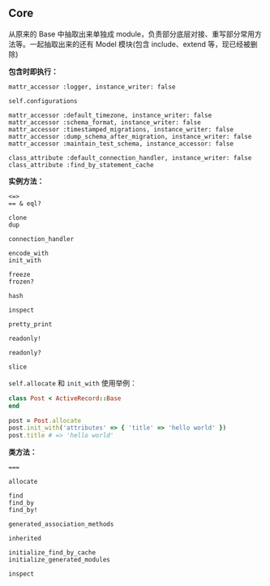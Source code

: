 ## Core

从原来的 Base 中抽取出来单独成 module，负责部分底层对接、重写部分常用方法等。一起抽取出来的还有 Model 模块(包含 include、extend 等，现已经被删除)

**包含时即执行：**

```
mattr_accessor :logger, instance_writer: false

self.configurations

mattr_accessor :default_timezone, instance_writer: false
mattr_accessor :schema_format, instance_writer: false
mattr_accessor :timestamped_migrations, instance_writer: false
mattr_accessor :dump_schema_after_migration, instance_writer: false
mattr_accessor :maintain_test_schema, instance_accessor: false

class_attribute :default_connection_handler, instance_writer: false
class_attribute :find_by_statement_cache
```

**实例方法：**

```
<=>
== & eql?

clone
dup

connection_handler

encode_with
init_with

freeze
frozen?

hash

inspect

pretty_print

readonly!

readonly?

slice
```

`self.allocate` 和 `init_with` 使用举例：

```ruby
class Post < ActiveRecord::Base
end

post = Post.allocate
post.init_with('attributes' => { 'title' => 'hello world' })
post.title # => 'hello world'
```

**类方法：**

```
===

allocate

find
find_by
find_by!

generated_association_methods

inherited

initialize_find_by_cache
initialize_generated_modules

inspect
```

